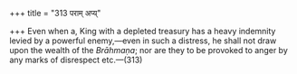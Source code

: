 +++
title = "313 पराम् अप्य्"

+++
Even when a, King with a depleted treasury has a heavy indemnity levied
by a powerful enemy,—even in such a distress, he shall not draw upon the
wealth of the *Brāhmaṇa*; nor are they to be provoked to anger by any
marks of disrespect etc.—(313)


